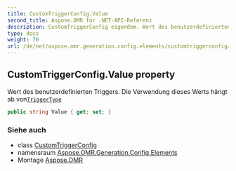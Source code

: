 ```yaml
---
title: CustomTriggerConfig.Value
second_title: Aspose.OMR für .NET-API-Referenz
description: CustomTriggerConfig eigendom. Wert des benutzerdefinierten Triggers. Die Verwendung dieses Werts hängt ab vonTriggerType
type: docs
weight: 70
url: /de/net/aspose.omr.generation.config.elements/customtriggerconfig/value/
---
```

## CustomTriggerConfig.Value property

Wert des benutzerdefinierten Triggers. Die Verwendung dieses Werts hängt ab von[`TriggerType`](../triggertype/)

```csharp
public string Value { get; set; }
```

### Siehe auch

* class [CustomTriggerConfig](../)
* namensraum [Aspose.OMR.Generation.Config.Elements](../../customtriggerconfig/)
* Montage [Aspose.OMR](../../../)


